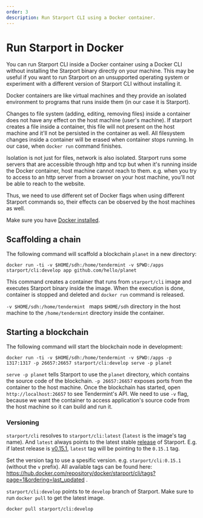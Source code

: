 ```yaml
---
order: 3
description: Run Starport CLI using a Docker container.
---
```


# Run Starport in Docker

You can run Starport CLI inside a Docker container using a Docker CLI without installing the Starport binary directly on your machine. This may be useful if you want to run Starport on an unsupported operating system or experiment with a different version of Starport CLI without installing it.

Docker containers are like virtual machines and they provide an isolated environment to programs that runs inside them (in our case it is Starport).

Changes to file system (adding, editing, removing files) inside a container does not have any effect on the host machine (user's machine). If starport creates a file inside a container, this file will not present on the host machine and it'll not be persisted in the container as well. All filesystem changes inside a container will be erased when container stops running. In our case, when `docker run` command finishes.

Isolation is not just for files, network is also isolated. Starport runs some servers that are accessible through http and tcp but when it's running inside the Docker container, host machine cannot reach to them. e.g. when you try to access to an http server from a browser on your host machine, you'll not be able to reach to the website.

Thus, we need to use different set of Docker flags when using different Starport commands so, their effects can be observed by the host machines as well.

Make sure you have [Docker installed](https://www.docker.com/get-started).

## Scaffolding a chain

The following command will scaffold a blockchain `planet` in a new directory:

```
docker run -ti -v $HOME/sdh:/home/tendermint -v $PWD:/apps starport/cli:develop app github.com/hello/planet
```

This command creates a container that runs from `starport/cli` image and executes Starport binary inside the image. When the execution is done, container is stopped and deleted and `docker run` command is released.

`-v $HOME/sdh:/home/tendermint ` maps `$HOME/sdh` directory in the host machine to the `/home/tendermint` directory inside the container.

## Starting a blockchain

The following command will start the blockchain node in development:

```
docker run -ti -v $HOME/sdh:/home/tendermint -v $PWD:/apps -p 1317:1317 -p 26657:26657 starport/cli:develop serve -p planet
```

`serve -p planet` tells Starport to use the `planet` directory, which contains the source code of the blockchain. `-p 26657:26657` exposes ports from the container to the host machine. Once the blockchain has started, open `http://localhost:26657` to see Tendermint's API. We need to use `-v` flag, because we want the container to access application's source code from the host machine so it can build and run it. 

### Versioning

`starport/cli` resolves to `starport/cli:latest` (`latest` is the image's tag name). And `latest` always points to the latest stable [release](https://github.com/tendermint/starport/releases) of Starport. E.g. if latest release is [v0.15.1](https://github.com/tendermint/starport/releases/tag/v0.15.1), `latest` tag will be pointing to the `0.15.1` tag.

Set the version tag to use a spesific version. e.g. `starport/cli:0.15.1` (without the `v` prefix). All available tags can be found here: https://hub.docker.com/repository/docker/starport/cli/tags?page=1&ordering=last_updated .

`starport/cli:develop` points to te `develop` branch of Starport. Make sure to run `docker pull` to get the latest image.

```
docker pull starport/cli:develop
```